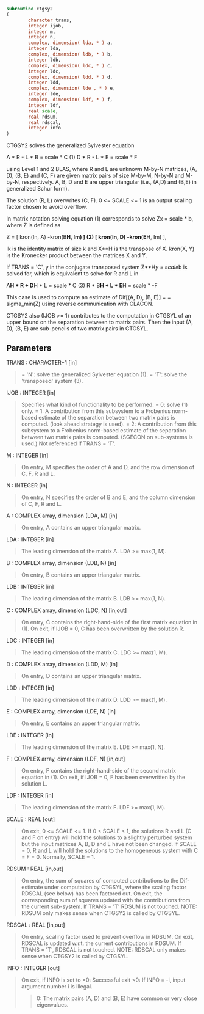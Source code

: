 ```fortran
subroutine ctgsy2
(
        character trans,
        integer ijob,
        integer m,
        integer n,
        complex, dimension( lda, * ) a,
        integer lda,
        complex, dimension( ldb, * ) b,
        integer ldb,
        complex, dimension( ldc, * ) c,
        integer ldc,
        complex, dimension( ldd, * ) d,
        integer ldd,
        complex, dimension( lde , * ) e,
        integer lde,
        complex, dimension( ldf, * ) f,
        integer ldf,
        real scale,
        real rdsum,
        real rdscal,
        integer info
)
```

CTGSY2 solves the generalized Sylvester equation

A * R - L * B = scale *  C               (1)
D * R - L * E = scale * F

using Level 1 and 2 BLAS, where R and L are unknown M-by-N matrices,
(A, D), (B, E) and (C, F) are given matrix pairs of size M-by-M,
N-by-N and M-by-N, respectively. A, B, D and E are upper triangular
(i.e., (A,D) and (B,E) in generalized Schur form).

The solution (R, L) overwrites (C, F). 0 <= SCALE <= 1 is an output
scaling factor chosen to avoid overflow.

In matrix notation solving equation (1) corresponds to solve
Zx = scale * b, where Z is defined as

Z = [ kron(In, A)  -kron(B**H, Im) ]             (2)
[ kron(In, D)  -kron(E**H, Im) ],

Ik is the identity matrix of size k and X**H is the transpose of X.
kron(X, Y) is the Kronecker product between the matrices X and Y.

If TRANS = 'C', y in the conjugate transposed system Z**H*y = scale*b
is solved for, which is equivalent to solve for R and L in

A**H * R  + D**H * L   = scale * C           (3)
R  * B**H + L  * E**H  = scale * -F

This case is used to compute an estimate of Dif[(A, D), (B, E)] =
= sigma_min(Z) using reverse communication with CLACON.

CTGSY2 also (IJOB >= 1) contributes to the computation in CTGSYL
of an upper bound on the separation between to matrix pairs. Then
the input (A, D), (B, E) are sub-pencils of two matrix pairs in
CTGSYL.

## Parameters
TRANS : CHARACTER*1 [in]
> = 'N': solve the generalized Sylvester equation (1).
> = 'T': solve the 'transposed' system (3).

IJOB : INTEGER [in]
> Specifies what kind of functionality to be performed.
> = 0: solve (1) only.
> = 1: A contribution from this subsystem to a Frobenius
> norm-based estimate of the separation between two matrix
> pairs is computed. (look ahead strategy is used).
> = 2: A contribution from this subsystem to a Frobenius
> norm-based estimate of the separation between two matrix
> pairs is computed. (SGECON on sub-systems is used.)
> Not referenced if TRANS = 'T'.

M : INTEGER [in]
> On entry, M specifies the order of A and D, and the row
> dimension of C, F, R and L.

N : INTEGER [in]
> On entry, N specifies the order of B and E, and the column
> dimension of C, F, R and L.

A : COMPLEX array, dimension (LDA, M) [in]
> On entry, A contains an upper triangular matrix.

LDA : INTEGER [in]
> The leading dimension of the matrix A. LDA >= max(1, M).

B : COMPLEX array, dimension (LDB, N) [in]
> On entry, B contains an upper triangular matrix.

LDB : INTEGER [in]
> The leading dimension of the matrix B. LDB >= max(1, N).

C : COMPLEX array, dimension (LDC, N) [in,out]
> On entry, C contains the right-hand-side of the first matrix
> equation in (1).
> On exit, if IJOB = 0, C has been overwritten by the solution
> R.

LDC : INTEGER [in]
> The leading dimension of the matrix C. LDC >= max(1, M).

D : COMPLEX array, dimension (LDD, M) [in]
> On entry, D contains an upper triangular matrix.

LDD : INTEGER [in]
> The leading dimension of the matrix D. LDD >= max(1, M).

E : COMPLEX array, dimension (LDE, N) [in]
> On entry, E contains an upper triangular matrix.

LDE : INTEGER [in]
> The leading dimension of the matrix E. LDE >= max(1, N).

F : COMPLEX array, dimension (LDF, N) [in,out]
> On entry, F contains the right-hand-side of the second matrix
> equation in (1).
> On exit, if IJOB = 0, F has been overwritten by the solution
> L.

LDF : INTEGER [in]
> The leading dimension of the matrix F. LDF >= max(1, M).

SCALE : REAL [out]
> On exit, 0 <= SCALE <= 1. If 0 < SCALE < 1, the solutions
> R and L (C and F on entry) will hold the solutions to a
> slightly perturbed system but the input matrices A, B, D and
> E have not been changed. If SCALE = 0, R and L will hold the
> solutions to the homogeneous system with C = F = 0.
> Normally, SCALE = 1.

RDSUM : REAL [in,out]
> On entry, the sum of squares of computed contributions to
> the Dif-estimate under computation by CTGSYL, where the
> scaling factor RDSCAL (see below) has been factored out.
> On exit, the corresponding sum of squares updated with the
> contributions from the current sub-system.
> If TRANS = 'T' RDSUM is not touched.
> NOTE: RDSUM only makes sense when CTGSY2 is called by
> CTGSYL.

RDSCAL : REAL [in,out]
> On entry, scaling factor used to prevent overflow in RDSUM.
> On exit, RDSCAL is updated w.r.t. the current contributions
> in RDSUM.
> If TRANS = 'T', RDSCAL is not touched.
> NOTE: RDSCAL only makes sense when CTGSY2 is called by
> CTGSYL.

INFO : INTEGER [out]
> On exit, if INFO is set to
> =0: Successful exit
> <0: If INFO = -i, input argument number i is illegal.
> >0: The matrix pairs (A, D) and (B, E) have common or very
> close eigenvalues.
